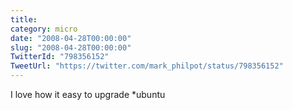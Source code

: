 ```yaml
---
title: 
category: micro
date: "2008-04-28T00:00:00"
slug: "2008-04-28T00:00:00"
TwitterId: "798356152"
TweetUrl: "https://twitter.com/mark_philpot/status/798356152"
---
```


I love how it easy to upgrade \*ubuntu
